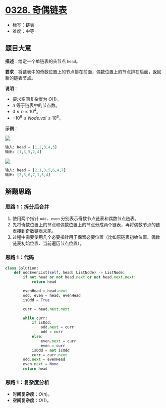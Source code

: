 # [0328. 奇偶链表](https://leetcode.cn/problems/odd-even-linked-list/)

- 标签：链表
- 难度：中等

## 题目大意

**描述**：给定一个单链表的头节点 `head`。

**要求**：将链表中的奇数位置上的节点排在前面，偶数位置上的节点排在后面，返回新的链表节点。

**说明**：

- 要求空间复杂度为 $O(1)$。
- $n$ 等于链表中的节点数。
- $0 \le n \le 10^4$。
- $-10^6 \le Node.val \le 10^6$。

**示例**：

![](https://assets.leetcode.com/uploads/2021/03/10/oddeven-linked-list.jpg)

```python
输入: head = [1,2,3,4,5]
输出: [1,3,5,2,4]
```

![](https://assets.leetcode.com/uploads/2021/03/10/oddeven2-linked-list.jpg)

```python
输入: head = [2,1,3,5,6,4,7]
输出: [2,3,6,7,1,5,4]
```

## 解题思路

### 思路 1：拆分后合并

1. 使用两个指针 `odd`、`even` 分别表示奇数节点链表和偶数节点链表。
2. 先将奇数位置上的节点和偶数位置上的节点分成两个链表，再将偶数节点的链表接到奇数链表末尾。
3. 过程中需要使用几个必要指针用于保留必要位置（比如原链表初始位置、偶数链表初始位置、当前遍历节点位置）。

### 思路 1：代码

```python
class Solution:
    def oddEvenList(self, head: ListNode) -> ListNode:
        if not head or not head.next or not head.next.next:
            return head

        evenHead = head.next
        odd, even = head, evenHead
        isOdd = True

        curr = head.next.next

        while curr:
            if isOdd:
                odd.next = curr
                odd = curr
            else:
                even.next = curr
                even = curr
            isOdd = not isOdd
            curr = curr.next
        odd.next = evenHead
        even.next = None
        return head
```

### 思路 1：复杂度分析

- **时间复杂度**：$O(n)$。
- **空间复杂度**：$O(1)$。

